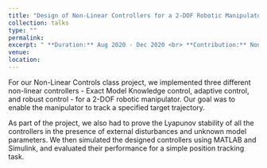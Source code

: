```yaml
---
title: "Design of Non-Linear Controllers for a 2-DOF Robotic Manipulator"
collection: talks
type: ""
permalink: 
excerpt: " **Duration:** Aug 2020 - Dec 2020 <br> **Contribution:** Non-linear control theory, MATLAB and SIMULINK simulations <br>" 
venue:  
location: 
---
```



For our Non-Linear Controls class project, we implemented three different non-linear controllers - Exact Model Knowledge control, adaptive control, and robust control - for a 2-DOF robotic manipulator. Our goal was to enable the manipulator to track a specified target trajectory.

As part of the project, we also had to prove the Lyapunov stability of all the controllers in the presence of external disturbances and unknown model parameters. We then simulated the designed controllers using MATLAB and Simulink, and evaluated their performance for a simple position tracking task.

